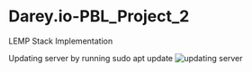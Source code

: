 # Darey.io-PBL_Project_2
LEMP Stack Implementation 

Updating server by running sudo apt update 
![updating server](https://user-images.githubusercontent.com/101065505/197029031-8573433c-aa8e-46e1-8b19-fe973378f465.png)
